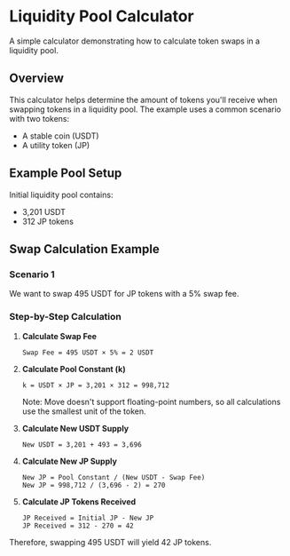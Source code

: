 # Liquidity Pool Calculator

A simple calculator demonstrating how to calculate token swaps in a liquidity pool.

## Overview

This calculator helps determine the amount of tokens you'll receive when swapping tokens in a liquidity pool. The example uses a common scenario with two tokens:
- A stable coin (USDT)
- A utility token (JP)

## Example Pool Setup

Initial liquidity pool contains:
- 3,201 USDT
- 312 JP tokens

## Swap Calculation Example

### Scenario 1
We want to swap 495 USDT for JP tokens with a 5% swap fee.

### Step-by-Step Calculation

1. **Calculate Swap Fee**
   ```
   Swap Fee = 495 USDT × 5% = 2 USDT
   ```

2. **Calculate Pool Constant (k)**
   ```
   k = USDT × JP = 3,201 × 312 = 998,712
   ```
   Note: Move doesn't support floating-point numbers, so all calculations use the smallest unit of the token.

3. **Calculate New USDT Supply**
   ```
   New USDT = 3,201 + 493 = 3,696
   ```

4. **Calculate New JP Supply**
   ```
   New JP = Pool Constant / (New USDT - Swap Fee)
   New JP = 998,712 / (3,696 - 2) = 270
   ```

5. **Calculate JP Tokens Received**
   ```
   JP Received = Initial JP - New JP
   JP Received = 312 - 270 = 42
   ```

Therefore, swapping 495 USDT will yield 42 JP tokens.